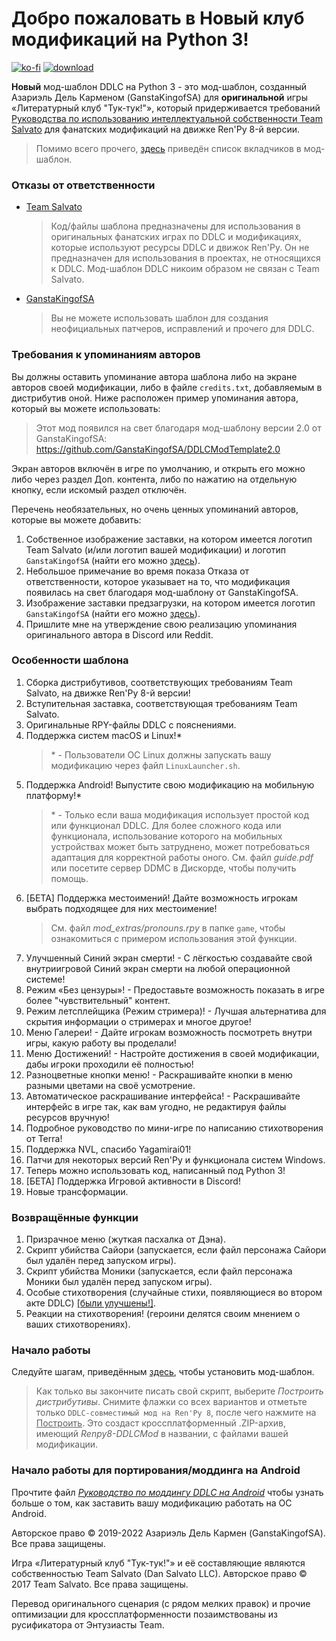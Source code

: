 # Добро пожаловать в Новый клуб модификаций на Python 3!

[![ko-fi](https://www.ko-fi.com/img/githubbutton_sm.svg)](https://ko-fi.com/K3K22K8SU)
[![download](.github/IMAGES/download.png)](https://github.com/GanstaKingofSA/DDLCModTemplate2.0/releases/latest)

**Новый** мод-шаблон DDLC на Python 3 - это мод-шаблон, созданный Азариэль Дель Карменом (GanstaKingofSA) для **оригинальной** игры «Литературный клуб "Тук-тук!"», который придерживается требований [Руководства по использованию интеллектуальной собственности Team Salvato](http://teamsalvato.com/ip-guidelines/) для фанатских модификаций на движке Ren'Py 8-й версии.

> Помимо всего прочего, [здесь](./CREDITS.md) приведён список вкладчиков в мод-шаблон.

### Отказы от ответственности
   - <u>Team Salvato</u>
      > Код/файлы шаблона предназначены для использования в оригинальных фанатских играх по DDLC и модификациях, которые используют ресурсы DDLC и движок Ren'Py. Он не предназначен для использования в проектах, не относящихся к DDLC. Мод-шаблон DDLC никоим образом не связан с Team Salvato.
   - <u>GanstaKingofSA</u>
      > Вы не можете использовать шаблон для создания неофициальных патчеров, исправлений и прочего для DDLC.

### Требования к упоминаниям авторов
Вы должны оставить упоминание автора шаблона либо на экране авторов своей модификации, либо в файле `credits.txt`, добавляемым в дистрибутив оной. Ниже расположен пример упоминания автора, который вы можете использовать:
   > Этот мод появился на свет благодаря мод-шаблону версии 2.0 от GanstaKingofSA: https://github.com/GanstaKingofSA/DDLCModTemplate2.0

Экран авторов включён в игре по умолчанию, и открыть его можно либо через раздел Доп. контента, либо по нажатию на отдельную кнопку, если искомый раздел отключён.

Перечень необязательных, но очень ценных упоминаний авторов, которые вы можете добавить:
   1. Собственное изображение заставки, на котором имеется логотип Team Salvato (и/или логотип вашей модификации) и логотип `GanstaKingofSA` (найти его можно [здесь](.github/IMAGES/Logos/)).
   2. Небольшое примечание во время показа Отказа от ответственности, которое указывает на то, что модификация появилась на свет благодаря мод-шаблону от GanstaKingofSA.
   3. Изображение заставки предзагрузки, на котором имеется логотип `GanstaKingofSA` (найти его можно [здесь](.github/IMAGES/Logos)).
   4. Пришлите мне на утверждение свою реализацию упоминания оригинального автора в Discord или Reddit.

### Особенности шаблона
1. Сборка дистрибутивов, соответствующих требованиям Team Salvato, на движке Ren'Py 8-й версии!
2. Вступительная заставка, соответствующая требованиям Team Salvato.
3. Оригинальные RPY-файлы DDLC с пояснениями.
4. Поддержка систем macOS и Linux!*
   > \* - Пользователи ОС Linux должны запускать вашу модификацию через файл `LinuxLauncher.sh`.
5. Поддержка Android! Выпустите свою модификацию на мобильную платформу!\*
    > \* - Только если ваша модификация использует простой код или функционал DDLC. Для более сложного кода или функционала, использование которого на мобильных устройствах может быть затруднено, может потребоваться адаптация для корректной работы оного. См. файл *guide.pdf* или посетите сервер DDMC в Дискорде, чтобы получить помощь.
<!-- 6. Поддержка Xcode! Открыв этот проект в Xcode, вы сможете редактировать, собирать и запускать модификацию, не открывая Лаунчер Ren'Py! 
    >  Примечание: Вам понадобится изменить значение переменной `RENPY_TOOL` и директорию пакета приложения Ren'Py в целевой схеме Xcode. [Подробнее &rsaquo;](XCODE.md) -->
6. [БЕТА] Поддержка местоимений! Дайте возможность игрокам выбрать подходящее для них местоимение!
    > См. файл *mod_extras/pronouns.rpy* в папке `game`, чтобы ознакомиться с примером использования этой функции.
7. Улучшенный Синий экран смерти! - С лёгкостью создавайте свой внутриигровой Синий экран смерти на любой операционной системе!
8. Режим «Без цензуры»! - Предоставьте возможность показать в игре более "чувствительный" контент.
9. Режим летсплейщика (Режим стримера)! - Лучшая альтернатива для скрытия информации о стримерах и многое другое!
10. Меню Галереи! - Дайте игрокам возможность посмотреть внутри игры, какую работу вы проделали!
11. Меню Достижений! - Настройте достижения в своей модификации, дабы игроки проходили её полностью!
12. Разноцветные кнопки меню! - Раскрашивайте кнопки в меню разными цветами на своё усмотрение.
13. Автоматическое раскрашивание интерфейса! - Раскрашивайте интерфейс в игре так, как вам угодно, не редактируя файлы ресурсов вручную!
14. Подробное руководство по мини-игре по написанию стихотворения от Terra!
15. Поддержка NVL, спасибо Yagamirai01!
16. Патчи для некоторых версий Ren'Py и функционала систем Windows.
17. Теперь можно использовать код, написанный под Python 3!
18. [БЕТА] Поддержка Игровой активности в Discord!
19. Новые трансформации.

### Возвращённые функции
1. Призрачное меню (жуткая пасхалка от Дэна).
2. Скрипт убийства Сайори (запускается, если файл персонажа Сайори был удалён перед запуском игры).
3. Скрипт убийства Моники (запускается, если файл персонажа Моники был удалён перед запуском игры).
4. Особые стихотворения (случайные стихи, появляющиеся во втором акте DDLC) <u>[были улучшены!]</u>.
5. Реакции на стихотворения! (героини делятся своим мнением о ваших стихотворениях).

### Начало работы
Следуйте шагам, приведённым [здесь](https://ganstakingofsa.github.io/information/guides/Installing-the-Mod-Template-Recent.html), чтобы установить мод-шаблон.
> Как только вы закончите писать свой скрипт, выберите *Построить дистрибутивы*. Снимите флажки со всех вариантов и отметьте только `DDLC-совместимый мод на Ren'Py 8`, после чего нажмите на <u>Построить</u>. Это создаст кроссплатформенный .ZIP-архив, имеющий *Renpy8-DDLCMod* в названии, с файлами вашей модификации.

### Начало работы для портирования/моддинга на Android
Прочтите файл [*Руководство по моддингу DDLC на Android*](./Documentation/Android%20Mod%20Guide.pdf) чтобы узнать больше о том, как заставить вашу модификацию работать на ОС Android.

Авторское право © 2019-2022 Азариэль Дель Кармен (GanstaKingofSA). Все права защищены.

Игра «Литературный клуб "Тук-тук!"» и её составляющие являются собственностью Team Salvato (Dan Salvato LLC). Авторское право © 2017 Team Salvato. Все права защищены.

Перевод оригинального сценария (с рядом мелких правок) и прочие оптимизации для кроссплатформенности позаимствованы из русификатора от Энтузиасты Team.
